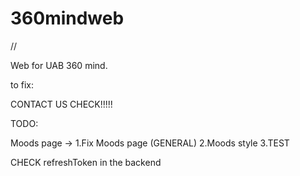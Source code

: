 # 360mindweb

//

Web for UAB 360 mind.

to fix:

CONTACT US CHECK!!!!!

TODO:

Moods page ->
1.Fix Moods page (GENERAL)
2.Moods style
3.TEST

CHECK refreshToken in the backend

